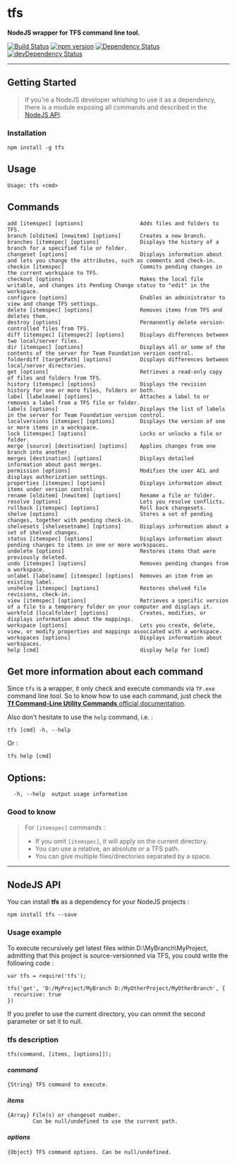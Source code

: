 # tfs
**NodeJS wrapper for TFS command line tool.**

[![Build Status](https://travis-ci.org/ivangabriele/tfs.svg?branch=master)](https://travis-ci.org/ivangabriele/tfs)
[![npm version](https://badge.fury.io/js/tfs.svg)](https://badge.fury.io/js/tfs)
[![Dependency Status](https://david-dm.org/ivangabriele/tfs.svg)](https://david-dm.org/ivangabriele/tfs)
[![devDependency Status](https://david-dm.org/ivangabriele/tfs/dev-status.svg)](https://david-dm.org/ivangabriele/tfs#info=devDependencies)

---

## Getting Started

> If you're a NodeJS developer whishing to use it as a dependency,
> there is a module exposing all commands and described in the
> [NodeJS API](#nodejs-api).

### Installation

    npm install -g tfs

## Usage

    Usage: tfs <cmd>

## Commands

```
add [itemspec] [options]                  Adds files and folders to TFS.
branch [olditem] [newitem] [options]      Creates a new branch.
branches [itemspec] [options]             Displays the history of a branch for a specified file or folder.
changeset [options]                       Displays information about and lets you change the attributes, such as comments and check-in.
checkin [itemspec]                        Commits pending changes in the current workspace to TFS.
checkout [options]                        Makes the local file writable, and changes its Pending Change status to "edit" in the workspace.
configure [options]                       Enables an administrator to view and change TFS settings.
delete [itemspec] [options]               Removes items from TFS and deletes them.
destroy [options]                         Permanently delete version-controlled files from TFS.
diff [itemspec] [itemspec2] [options]     Displays differences between two local/server files.
dir [itemspec] [options]                  Displays all or some of the contents of the server for Team Foundation version control.
folderdiff [targetPath] [options]         Displays differences between local/server directories.
get [options]                             Retrieves a read-only copy of files and folders from TFS.
history [itemspec] [options]              Displays the revision history for one or more files, folders or both.
label [labelname] [options]               Attaches a label to or removes a label from a TFS file or folder.
labels [options]                          Displays the list of labels in the server for Team Foundation version control.
localversions [itemspec] [options]        Displays the version of one or more items in a workspace.
lock [itemspec] [options]                 Locks or unlocks a file or folder.
merge [source] [destination] [options]    Applies changes from one branch into another.
merges [destination] [options]            Displays detailed information about past merges.
permission [options]                      Modifies the user ACL and displays authorization settings.
properties [itemspec] [options]           Displays information about items under version control.
rename [olditem] [newitem] [options]      Rename a file or folder.
resolve [options]                         Lets you resolve conflicts.
rollback [itemspec] [options]             Roll back changesets.
shelve [options]                          Stores a set of pending changes, together with pending check-in.
shelvesets [shelvesetname] [options]      Displays information about a set of shelved changes.
status [itemspec] [options]               Displays information about pending changes to items in one or more workspaces.
undelete [options]                        Restores items that were previously deleted.
undo [itemspec] [options]                 Removes pending changes from a workspace.
unlabel [labelname] [itemspec] [options]  Removes an item from an existing label.
unshelve [itemspec] [options]             Restores shelved file revisions, check-in.
view [itemspec] [options]                 Retrieves a specific version of a file to a temporary folder on your computer and displays it.
workfold [localfolder] [options]          Creates, modifies, or displays information about the mappings.
workspace [options]                       Lets you create, delete, view, or modify properties and mappings associated with a workspace.
workspaces [options]                      Displays information about workspaces.
help [cmd]                                display help for [cmd]
```

## Get more information about each command

Since `tfs` is a wrapper, it only check and execute commands via `TF.exe` command line tool. So to know how to use each command, just check the [**Tf Command-Line Utility Commands** official documentation](https://msdn.microsoft.com/en-us/library/cc31bk2e.aspx).

Also don't hesitate to use the `help` command, i.e. :

    tfs [cmd] -h, --help

Or :

    tfs help [cmd]

## Options:

      -h, --help  output usage information

### Good to know

> For `[itemspec]` commands :
> - If you omit `[itemspec]`, it will apply on the current directory.
> - You can use a relative, an absolute or a TFS path.
> - You can give multiple files/directories separated by a space.

---

## NodeJS API

You can install **tfs** as a dependency for your NodeJS projects :

    npm install tfs --save

### Usage example

To execute recursively get latest files within D:\MyBranch\MyProject,
admitting that this project is source-versionned via TFS,
you could write the following code :

    var tfs = require('tfs');

    tfs('get', 'D:/MyProject/MyBranch D:/MyOtherProject/MyOtherBranch', {
      recursive: true
    })

If you prefer to use the current directory, you can ommit the second parameter or set it to null.

### tfs description

    tfs(command, [items, [options]]);

#### _command_

    {String} TFS command to execute.

#### _items_

    {Array} File(s) or changeset number.
            Can be null/undefined to use the current path.

#### _options_

    {Object} TFS command options. Can be null/undefined.
